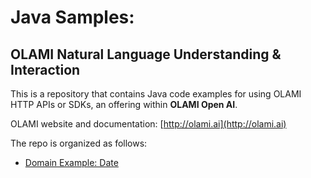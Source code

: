 # Java Samples: 

## OLAMI Natural Language Understanding & Interaction

This is a repository that contains Java code examples for using OLAMI HTTP APIs or SDKs, an offering within **OLAMI Open AI**. 

OLAMI website and documentation: [http://olami.ai](http://olami.ai)

The repo is organized as follows:

* [Domain Example: Date](domain-example-date)
